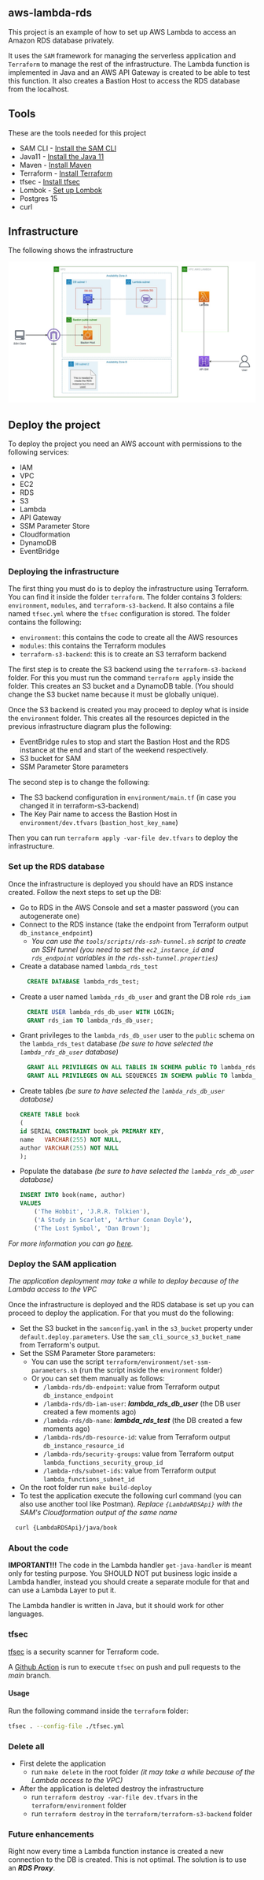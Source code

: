 ## aws-lambda-rds

This project is an example of how to set up AWS Lambda to access an Amazon RDS database privately.

It uses the `SAM` framework for managing the serverless application and `Terraform` to manage the rest of the 
infrastructure. The Lambda function is implemented in Java and an AWS API Gateway is created to be able to test this
function. It also creates a Bastion Host to access the RDS database from the localhost. 

## Tools

These are the tools needed for this project
- SAM CLI - [Install the SAM CLI](https://docs.aws.amazon.com/serverless-application-model/latest/developerguide/serverless-sam-cli-install.html)
- Java11 - [Install the Java 11](https://docs.aws.amazon.com/corretto/latest/corretto-11-ug/downloads-list.html)
- Maven - [Install Maven](https://maven.apache.org/install.html)
- Terraform - [Install Terraform](https://developer.hashicorp.com/terraform/tutorials/aws-get-started/install-cli)
- tfsec - [Install tfsec](https://aquasecurity.github.io/tfsec/v1.28.1/guides/installation/)
- Lombok - [Set up Lombok](https://projectlombok.org/setup/maven)
- Postgres 15
- curl

## Infrastructure

The following shows the infrastructure

![Infrastructure](diagrams/lambda-rds-infrastructure-diagram.jpg)

## Deploy the project

To deploy the project you need an AWS account with permissions to the following services:
- IAM
- VPC
- EC2
- RDS
- S3
- Lambda
- API Gateway
- SSM Parameter Store
- Cloudformation
- DynamoDB
- EventBridge

### Deploying the infrastructure

The first thing you must do is to deploy the infrastructure using Terraform. You can find it inside the folder `terraform`.
The folder contains 3 folders: `environment`, `modules`, and `terraform-s3-backend`. It also contains a file named `tfsec.yml`
where the `tfsec` configuration is stored. The folder contains the following:
- `environment`: this contains the code to create all the AWS resources
- `modules`: this contains the Terraform modules
- `terraform-s3-backend`: this is to create an S3 terraform backend

The first step is to create the S3 backend using the `terraform-s3-backend` folder. For this you must run the command
`terraform apply` inside the folder. This creates an S3 bucket and a DynamoDB table. (You should change the S3 bucket 
name because it must be globally unique).

Once the S3 backend is created you may proceed to deploy what is inside the `environment` folder.
This creates all the resources depicted in the previous infrastructure diagram plus the following:
- EventBridge rules to stop and start the Bastion Host and the RDS instance at the end and start of the weekend respectively.
- S3 bucket for SAM
- SSM Parameter Store parameters

The second step is to change the following:
- The S3 backend configuration in `environment/main.tf` (in case you changed it in terraform-s3-backend)
- The Key Pair name to access the Bastion Host in `environment/dev.tfvars` (`bastion_host_key_name`)

Then you can run `terraform apply -var-file dev.tfvars` to deploy the infrastructure.

### Set up the RDS database

Once the infrastructure is deployed you should have an RDS instance created. Follow the next steps to set up the DB:
- Go to RDS in the AWS Console and set a master password (you can autogenerate one)
- Connect to the RDS instance (take the endpoint from Terraform output `db_instance_endpoint`)
  - _You can use the `tools/scripts/rds-ssh-tunnel.sh` script to create an SSH tunnel (you need to set the `ec2_instance_id` and
  `rds_endpoint` variables in the `rds-ssh-tunnel.properties`)_
- Create a database named `lambda_rds_test`
  ```SQL
    CREATE DATABASE lambda_rds_test;
  ```
- Create a user named `lambda_rds_db_user` and grant the DB role `rds_iam`
  ```SQL
    CREATE USER lambda_rds_db_user WITH LOGIN;
    GRANT rds_iam TO lambda_rds_db_user;
  ```
- Grant privileges to the `lambda_rds_db_user` user to the `public` schema on the `lambda_rds_test` database _(be sure to have selected the `lambda_rds_db_user` database)_
  ```SQL
    GRANT ALL PRIVILEGES ON ALL TABLES IN SCHEMA public TO lambda_rds_db_user;
    GRANT ALL PRIVILEGES ON ALL SEQUENCES IN SCHEMA public TO lambda_rds_db_user;
  ```
- Create tables _(be sure to have selected the `lambda_rds_db_user` database)_
  ```SQL
  CREATE TABLE book
  (
  id SERIAL CONSTRAINT book_pk PRIMARY KEY,
  name   VARCHAR(255) NOT NULL,
  author VARCHAR(255) NOT NULL
  );
  ```
- Populate the database _(be sure to have selected the `lambda_rds_db_user` database)_
  ```SQL
  INSERT INTO book(name, author)
  VALUES
      ('The Hobbit', 'J.R.R. Tolkien'),
      ('A Study in Scarlet', 'Arthur Conan Doyle'),
      ('The Lost Symbol', 'Dan Brown');
  ```

_For more information you can go [here](https://repost.aws/knowledge-center/rds-postgresql-connect-using-iam)._

### Deploy the SAM application

_The application deployment may take a while to deploy because of the Lambda access to the VPC_

Once the infrastructure is deployed and the RDS database is set up you can proceed to deploy the application. For that
you must do the following:
- Set the S3 bucket in the `samconfig.yaml` in the `s3_bucket` property under `default.deploy.parameters`. Use the
  `sam_cli_source_s3_bucket_name` from Terraform's output.
- Set the SSM Parameter Store parameters:
  - You can use the script `terraform/environment/set-ssm-parameters.sh` (run the script inside the `environment` folder)
  - Or you can set them manually as follows:
    - `/lambda-rds/db-endpoint`: value from Terraform output `db_instance_endpoint`
    - `/lambda-rds/db-iam-user`: **_lambda_rds_db_user_** (the DB user created a few moments ago)
    - `/lambda-rds/db-name`: **_lambda_rds_test_** (the DB created a few moments ago)
    - `/lambda-rds/db-resource-id`: value from Terraform output `db_instance_resource_id`
    - `/lambda-rds/security-groups`: value from Terraform output `lambda_functions_security_group_id`
    - `/lambda-rds/subnet-ids`: value from Terraform output `lambda_functions_subnet_id`
- On the root folder run `make build-deploy`
- To test the application execute the following curl command (you can also use another tool like Postman). 
_Replace `{LambdaRDSApi}` with the SAM's Cloudformation output of the same name_
```BASH
  curl {LambdaRDSApi}/java/book
```

### About the code

**IMPORTANT!!!** The code in the Lambda handler `get-java-handler` is meant only for testing purpose. You SHOULD NOT put
business logic inside a Lambda handler, instead you should create a separate module for that and can use a Lambda Layer to
put it.

The Lambda handler is written in Java, but it should work for other languages.

### tfsec
[tfsec](https://github.com/aquasecurity/tfsec) is a security scanner for Terraform code.

A [Github Action](https://github.com/aquasecurity/tfsec-action) is run to execute `tfsec` on push and pull requests to the _main_ branch.

#### Usage
Run the following command inside the `terraform` folder:
```BASH
tfsec . --config-file ./tfsec.yml
```

### Delete all

- First delete the application
  - run `make delete` in the root folder _(it may take a while because of the Lambda access to the VPC)_
- After the application is deleted destroy the infrastructure 
  - run `terraform destroy -var-file dev.tfvars` in the `terraform/environment` folder
  - run `terraform destroy` in the `terraform/terraform-s3-backend` folder

### Future enhancements

Right now every time a Lambda function instance is created a new connection to the DB is created. This is not optimal.
The solution is to use an **_RDS Proxy_**.